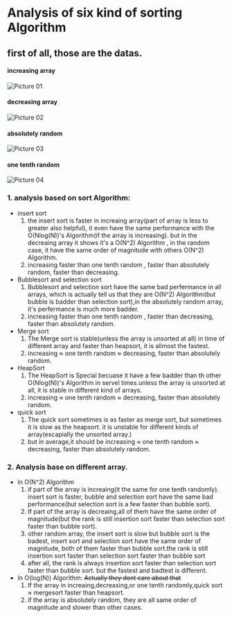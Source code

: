 <!--
 * @Github: https://github.com/Certseeds
 * @Organization: SUSTech
 * @Author: nanoseeds
 * @Date: 2020-02-27 21:41:31
 * @LastEditors: nanoseeds
 * @LastEditTime: 2020-03-02 16:14:57
 -->

# Analysis of six kind of sorting Algorithm

## first of all, those are the datas.

#### increasing array

![Picture 01](./picture_01.png)

#### decreasing array

![Picture 02](./picture_02.png)

#### absolutely random

![Picture 03](./picture_03.png)

#### one tenth random

![Picture 04](./picture_04.png)
### 1. analysis based on sort Algorithm:

+ insert sort
  1. the insert sort is faster in increaing array(part of array is less to greater also helpful), it even have the same performance with the O(Nlog(N))'s Algorithm(if the array is increasing). but in the decreaing array it shows it's a O(N^2) Algorithm , in the random case, it have the same order of magnitude with others O(N^2) Algorithm.
  2. increasing faster than one tenth random , faster than absolutely random, faster than decreasing.
+ Bubblesort and selection sort
  1. Bubblesort and selection sort have the same bad perfermance in all arrays, which is actually tell us that they are O(N^2) Algorithm(but bubble is badder than selection sort),in the absolutely random array, it's perfermance is much more badder.
  2. increasing faster than one tenth random , faster than decreasing, faster than absolutely random.
+ Merge sort
  1. The Merge sort is stable(unless the array is unsorted at all) in time of different array and faster than heapsort, it is allmost the fastest.
  2. increasing ≈ one tenth random ≈ decreasing, faster than absolutely random.
+ HeapSort
  1. The HeapSort is Special becuase it have a few badder than th other O(Nlog(N))'s Algorithm in servel times.unless the array is unsorted at all, it is stable in different kind of arrays.
  2. increasing ≈ one tenth random ≈ decreasing, faster than absolutely random.
+ quick sort
  1.  The quick sort sometimes is as faster as merge sort, but sometimes it is slow as the heapsort. it is unstable for different kinds of array(escapially the unsorted array.)
  2.  but in average,it should be increasing ≈ one tenth random ≈ decreasing, faster than absolutely random.

### 2. Analysis base on different array.

+ In  O(N^2) Algorithm
  1. if part of the array is increaing(it the same for one tenth randomly). insert sort is faster, bubble and selection sort have the same bad performance(but selection sort is a few faster than bubble sort).
  2. If part of the array is decreaing,all of them have the same order of magnitude(but the rank is still insertion sort faster than selection sort faster than bubble sort).
  3. other random array, the insert sort is slow but bubble sort is the badest, insert sort and selection sort have the same order of magnitude, both of them faster than bubble sort.the rank is still insertion sort faster than selection sort faster than bubble sort
  4. after all, the rank is always insertion sort faster than selection sort faster than bubble sort. but the fastest and badtest is different.
+ In O(log(N)) Algorithm: ~~Actually they dont care about that~~
  1. If the array in increaing,decreasing,or one tenth randomly,quick sort ≈ mergesort faster than heapsort.
  2. if the array is absolutely random, they are all same order of magnitude and slower than other cases.